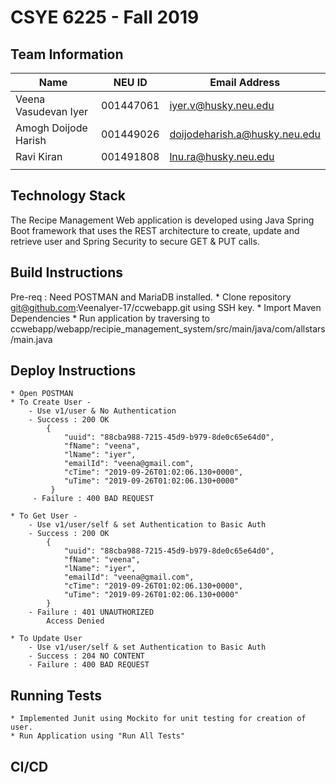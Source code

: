 # CSYE 6225 - Fall 2019

## Team Information

| Name | NEU ID | Email Address |
| --- | --- | --- |
| Veena Vasudevan Iyer | 001447061 | iyer.v@husky.neu.edu |
| Amogh Doijode Harish| 001449026 | doijodeharish.a@husky.neu.edu |
| Ravi Kiran | 001491808 | lnu.ra@husky.neu.edu |
| | | |

## Technology Stack

The Recipe Management Web application is developed using Java Spring Boot framework that uses the REST architecture to create,
update and retrieve user and Spring Security to secure GET & PUT calls.

## Build Instructions

Pre-req : Need POSTMAN and MariaDB installed.
    * Clone repository git@github.com:VeenaIyer-17/ccwebapp.git using SSH key.
    * Import Maven Dependencies
    * Run application by traversing to ccwebapp/webapp/recipie_management_system/src/main/java/com/allstars/main.java

## Deploy Instructions
    * Open POSTMAN
    * To Create User -
        - Use v1/user & No Authentication
        - Success : 200 OK
            {         
                "uuid": "88cba988-7215-45d9-b979-8de0c65e64d0",
                "fName": "veena",
                "lName": "iyer",
                "emailId": "veena@gmail.com",
                "cTime": "2019-09-26T01:02:06.130+0000",
                "uTime": "2019-09-26T01:02:06.130+0000"
             }
         - Failure : 400 BAD REQUEST
    
    * To Get User -
        - Use v1/user/self & set Authentication to Basic Auth
        - Success : 200 OK
            {
                "uuid": "88cba988-7215-45d9-b979-8de0c65e64d0",
                "fName": "veena",
                "lName": "iyer",
                "emailId": "veena@gmail.com",
                "cTime": "2019-09-26T01:02:06.130+0000",
                "uTime": "2019-09-26T01:02:06.130+0000"
            }
        - Failure : 401 UNAUTHORIZED     
            Access Denied
            
    * To Update User
        - Use v1/user/self & set Authentication to Basic Auth
        - Success : 204 NO CONTENT
        - Failure : 400 BAD REQUEST
            
## Running Tests

    * Implemented Junit using Mockito for unit testing for creation of user.
    * Run Application using "Run All Tests"

## CI/CD


